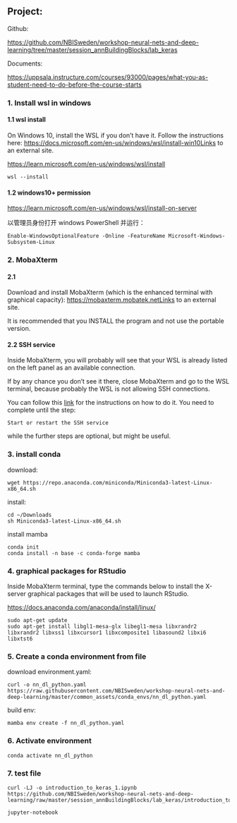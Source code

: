 ## Project:

Github:

https://github.com/NBISweden/workshop-neural-nets-and-deep-learning/tree/master/session_annBuildingBlocks/lab_keras

Documents:

https://uppsala.instructure.com/courses/93000/pages/what-you-as-student-need-to-do-before-the-course-starts

### 1. Install wsl in windows

#### 1.1 wsl install

On Windows 10, install the WSL if you don’t have it. Follow the instructions here: https://docs.microsoft.com/en-us/windows/wsl/install-win10Links to an external site.

https://learn.microsoft.com/en-us/windows/wsl/install

```shell
wsl --install
```

#### 1.2 windows10+ permission

https://learn.microsoft.com/en-us/windows/wsl/install-on-server

以管理员身份打开 windows PowerShell 并运行：

```shell
Enable-WindowsOptionalFeature -Online -FeatureName Microsoft-Windows-Subsystem-Linux
```

### 2. MobaXterm

#### 2.1
Download and install MobaXterm (which is the enhanced terminal with graphical capacity): https://mobaxterm.mobatek.netLinks to an external site.

It is recommended that you INSTALL the program and not use the portable version.

#### 2.2 SSH service

Inside MobaXterm, you will probably will see that your WSL is already listed on the left panel as an available connection. 

If by any chance you don’t see it there, close MobaXterm and go to the WSL terminal, because probably the WSL is not allowing SSH connections. 

You can follow this [link](https://www.illuminiastudios.com/dev-diaries/ssh-on-windows-subsystem-for-linux/) for the instructions on how to do it. You need to complete until the step:

```shell
Start or restart the SSH service
```

 while the further steps are optional, but might be useful.

### 3. install conda
  
download:
```shell
wget https://repo.anaconda.com/miniconda/Miniconda3-latest-Linux-x86_64.sh
```

install:
```shell
cd ~/Downloads
sh Miniconda3-latest-Linux-x86_64.sh
```

install mamba
``` shell
conda init
conda install -n base -c conda-forge mamba
```

### 4. graphical packages for RStudio

Inside MobaXterm terminal, type the commands below to install the X-server graphical packages that will be used to launch RStudio. 

https://docs.anaconda.com/anaconda/install/linux/

```shell
sudo apt-get update
sudo apt-get install libgl1-mesa-glx libegl1-mesa libxrandr2 libxrandr2 libxss1 libxcursor1 libxcomposite1 libasound2 libxi6 libxtst6
```

### 5. Create a conda environment from file

download environment.yaml:
```shell
curl -o nn_dl_python.yaml https://raw.githubusercontent.com/NBISweden/workshop-neural-nets-and-deep-learning/master/common_assets/conda_envs/nn_dl_python.yaml
```

build env:
```shell
mamba env create -f nn_dl_python.yaml
```

### 6. Activate environment
```shell
conda activate nn_dl_python
```

### 7. test file
```shell
curl -LJ -o introduction_to_keras_1.ipynb https://github.com/NBISweden/workshop-neural-nets-and-deep-learning/raw/master/session_annBuildingBlocks/lab_keras/introduction_to_keras_1.ipynb

jupyter-notebook
```
